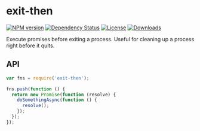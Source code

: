 
# exit-then

[![NPM version][npm-image]][npm-url]
[![Dependency Status][david-image]][david-url]
[![License][license-image]][license-url]
[![Downloads][downloads-image]][downloads-url]

Execute promises before exiting a process.
Useful for cleaning up a process right before it quits.

## API

```js
var fns = require('exit-then');

fns.push(function () {
  return new Promise(function (resolve) {
    doSomethingAsync(function () {
      resolve();
    });
  });
});
```

[gitter-image]: https://badges.gitter.im/thenables/exit-then.png
[gitter-url]: https://gitter.im/thenables/exit-then
[npm-image]: https://img.shields.io/npm/v/exit-then.svg?style=flat-square
[npm-url]: https://npmjs.org/package/exit-then
[github-tag]: http://img.shields.io/github/tag/thenables/exit-then.svg?style=flat-square
[github-url]: https://github.com/thenables/exit-then/tags
[travis-image]: https://img.shields.io/travis/thenables/exit-then.svg?style=flat-square
[travis-url]: https://travis-ci.org/thenables/exit-then
[coveralls-image]: https://img.shields.io/coveralls/thenables/exit-then.svg?style=flat-square
[coveralls-url]: https://coveralls.io/r/thenables/exit-then
[david-image]: http://img.shields.io/david/thenables/exit-then.svg?style=flat-square
[david-url]: https://david-dm.org/thenables/exit-then
[license-image]: http://img.shields.io/npm/l/exit-then.svg?style=flat-square
[license-url]: LICENSE
[downloads-image]: http://img.shields.io/npm/dm/exit-then.svg?style=flat-square
[downloads-url]: https://npmjs.org/package/exit-then

